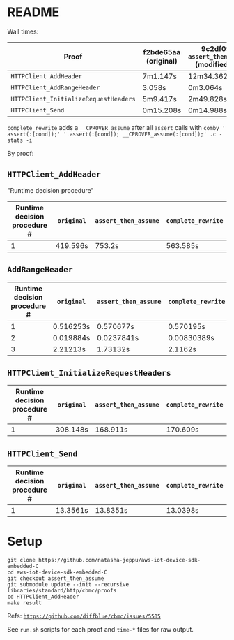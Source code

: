 # README

Wall times:

| Proof                                 | f2bde65aa (original) | 9c2df097e `assert_then_assume` (modified [1](https://github.com/natasha-jeppu/aws-iot-device-sdk-embedded-C/blob/assert_then_assume/libraries/standard/http/src/http_client.c#L1136), [2](https://github.com/natasha-jeppu/aws-iot-device-sdk-embedded-C/blob/assert_then_assume/libraries/standard/http/src/http_client.c#L1216)) | `complete_rewrite` |
|---------------------------------------|----------------------|-------------------------------------------|--------------------|
| `HTTPClient_AddHeader`                | 7m1.147s             | 12m34.362s                                | 9m24.694s          |
| `HTTPClient_AddRangeHeader`           | 3.058s               | 0m3.064s                                  | 0m3.737s           |
| `HTTPClient_InitializeRequestHeaders` | 5m9.417s             | 2m49.828s                                 | 2m51.882s          |
| `HTTPClient_Send`                     | 0m15.208s            | 0m14.988s                                 | 0m14.772s          |

`complete_rewrite` adds a `__CPROVER_assume` after all `assert` calls with `comby ' assert(:[cond]);' ' assert(:[cond]); __CPROVER_assume(:[cond]);' .c -stats -i`

By proof:

## `HTTPClient_AddHeader`

"Runtime decision procedure"

| Runtime decision procedure # | `original` | `assert_then_assume` | `complete_rewrite` |
|------------------------------|------------|----------------------|--------------------|
| 1                            | 419.596s   | 753.2s               | 563.585s           |

## `AddRangeHeader`

| Runtime decision procedure # | `original` | `assert_then_assume` | `complete_rewrite` |
|------------------------------|------------|----------------------|--------------------|
| 1                            | 0.516253s  | 0.570677s            | 0.570195s          |
| 2                            | 0.019884s  | 0.0237841s           | 0.00830389s        |
| 3                            | 2.21213s   | 1.73132s             | 2.1162s            |

## `HTTPClient_InitializeRequestHeaders`

| Runtime decision procedure # | `original` | `assert_then_assume` | `complete_rewrite` |
|------------------------------|------------|----------------------|--------------------|
| 1                            | 308.148s   | 168.911s             | 170.609s           |

## `HTTPClient_Send`

| Runtime decision procedure # | `original` | `assert_then_assume` | `complete_rewrite` |
|------------------------------|------------|----------------------|--------------------|
| 1                            | 13.3561s   | 13.8351s             | 13.0398s           |

# Setup

```
git clone https://github.com/natasha-jeppu/aws-iot-device-sdk-embedded-C
cd aws-iot-device-sdk-embedded-C
git checkout assert_then_assume
git submodule update --init --recursive
libraries/standard/http/cbmc/proofs
cd HTTPClient_AddHeader
make result
```

Refs: [`https://github.com/diffblue/cbmc/issues/5505`](https://github.com/diffblue/cbmc/issues/5505)


See `run.sh` scripts for each proof and `time-*` files for raw output.
